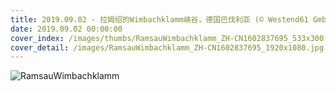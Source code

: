 ```yaml
---
title: 2019.09.02 - 拉姆绍的Wimbachklamm峡谷，德国巴伐利亚 (© Westend61 GmbH/Alamy)
date: 2019.09.02 00:00:00
cover_index: /images/thumbs/RamsauWimbachklamm_ZH-CN1602837695_533x300.jpg
cover_detail: /images/RamsauWimbachklamm_ZH-CN1602837695_1920x1080.jpg
---
```


![RamsauWimbachklamm](/images/RamsauWimbachklamm_ZH-CN1602837695_1920x1080.jpg)
